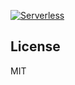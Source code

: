 [![Serverless][ico-serverless]][link-serverless]

## License

MIT

[ico-serverless]: http://public.serverless.com/badges/v3.svg

[link-serverless]: http://www.serverless.com/
